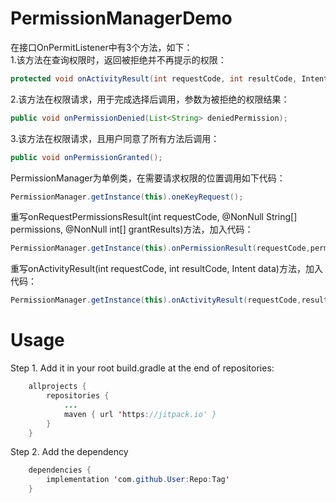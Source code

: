 # PermissionManagerDemo
在接口OnPermitListener中有3个方法，如下：<br>
1.该方法在查询权限时，返回被拒绝并不再提示的权限：
```java
protected void onActivityResult(int requestCode, int resultCode, Intent data)；
```
2.该方法在权限请求，用于完成选择后调用，参数为被拒绝的权限结果：
```java
public void onPermissionDenied(List<String> deniedPermission);
```
3.该方法在权限请求，且用户同意了所有方法后调用：
```java
public void onPermissionGranted();
```
PermissionManager为单例类，在需要请求权限的位置调用如下代码：
```java
PermissionManager.getInstance(this).oneKeyRequest();
```
重写onRequestPermissionsResult(int requestCode, @NonNull String[] permissions, @NonNull int[] grantResults)方法，加入代码：
```java
PermissionManager.getInstance(this).onPermissionResult(requestCode,permissions,grantResults);
```
重写onActivityResult(int requestCode, int resultCode, Intent data)方法，加入代码：
```java
PermissionManager.getInstance(this).onActivityResult(requestCode,resultCode,data);
```
Usage
===
Step 1. Add it in your root build.gradle at the end of repositories:
```java
	allprojects {
		repositories {
			...
			maven { url 'https://jitpack.io' }
		}
	}
```
Step 2. Add the dependency
```java
	dependencies {
		implementation 'com.github.User:Repo:Tag'
	}
```
